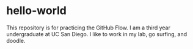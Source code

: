 # hello-world
This repository is for practicing the GitHub Flow.
I am a third year undergraduate at UC San Diego. I like to work in my lab, go surfing, and doodle. 
